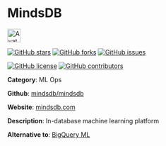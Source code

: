 
# MindsDB 

<a href="https://mindsdb.com/"><img src="https://icons.duckduckgo.com/ip3/mindsdb.com.ico" alt="Avatar" width="30" height="30" /></a>

[![GitHub stars](https://img.shields.io/github/stars/mindsdb/mindsdb.svg?style=social&label=Star&maxAge=2592000)](https://GitHub.com/mindsdb/mindsdb/stargazers/) [![GitHub forks](https://img.shields.io/github/forks/mindsdb/mindsdb.svg?style=social&label=Fork&maxAge=2592000)](https://GitHub.com/mindsdb/mindsdb/network/) [![GitHub issues](https://img.shields.io/github/issues/mindsdb/mindsdb.svg)](https://GitHub.com/Nmindsdb/mindsdb/issues/)

[![GitHub license](https://img.shields.io/github/license/mindsdb/mindsdb.svg)](https://github.com/mindsdb/mindsdb/blob/master/LICENSE) [![GitHub contributors](https://img.shields.io/github/contributors/mindsdb/mindsdb.svg)](https://GitHub.com/mindsdb/mindsdb/graphs/contributors/) 

**Category**: ML Ops

**Github**: [mindsdb/mindsdb](https://github.com/mindsdb/mindsdb)

**Website**: [mindsdb.com](https://mindsdb.com/)

**Description**:
In-database machine learning platform

**Alternative to**: [BigQuery ML](https://cloud.google.com/bigquery-ml/docs)

